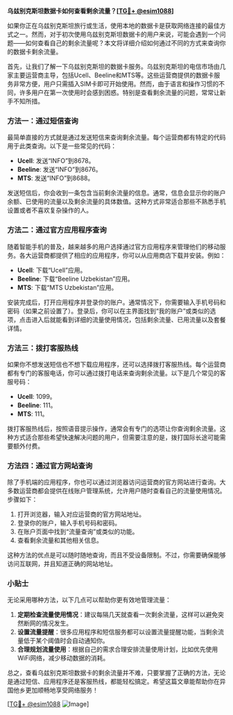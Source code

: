 **乌兹别克斯坦数据卡如何查看剩余流量？[[TG💪+ @esim1088](https://t.me/s/esim1088)]**

如果你正在乌兹别克斯坦旅行或生活，使用本地的数据卡是获取网络连接的最佳方式之一。然而，对于初次使用乌兹别克斯坦数据卡的用户来说，可能会遇到一个问题——如何查看自己的剩余流量呢？本文将详细介绍如何通过不同的方式来查询你的数据卡剩余流量。

首先，让我们了解一下乌兹别克斯坦的数据卡服务。乌兹别克斯坦的电信市场由几家主要运营商主导，包括Ucell、Beeline和MTS等。这些运营商提供的数据卡服务非常方便，用户只需插入SIM卡即可开始使用。然而，由于语言和操作习惯的不同，许多用户在第一次使用时会感到困惑。特别是查看剩余流量的问题，常常让新手不知所措。

### 方法一：通过短信查询

最简单直接的方式就是通过发送短信来查询剩余流量。每个运营商都有特定的代码用于此类查询。以下是一些常见的代码：

- **Ucell**: 发送“INFO”到8678。
- **Beeline**: 发送“INFO”到8676。
- **MTS**: 发送“INFO”到8688。

发送短信后，你会收到一条包含当前剩余流量的信息。通常，信息会显示你的账户余额、已使用的流量以及剩余流量的具体数值。这种方式非常适合那些不熟悉手机设置或者不喜欢复杂操作的人。

### 方法二：通过官方应用程序查询

随着智能手机的普及，越来越多的用户选择通过官方应用程序来管理他们的移动服务。各大运营商都提供了相应的应用程序，你可以从应用商店下载并安装。例如：

- **Ucell**: 下载“Ucell”应用。
- **Beeline**: 下载“Beeline Uzbekistan”应用。
- **MTS**: 下载“MTS Uzbekistan”应用。

安装完成后，打开应用程序并登录你的账户。通常情况下，你需要输入手机号码和密码（如果之前设置了）。登录后，你可以在主界面找到“我的账户”或类似的选项，点击进入后就能看到详细的流量使用情况，包括剩余流量、已用流量以及套餐详情。

### 方法三：拨打客服热线

如果你不想发送短信也不想下载应用程序，还可以选择拨打客服热线。每个运营商都有专门的客服电话，你可以通过拨打电话来查询剩余流量。以下是几个常见的客服号码：

- **Ucell**: 1099。
- **Beeline**: 111。
- **MTS**: 111。

拨打客服热线后，按照语音提示操作，通常会有专门的选项让你查询剩余流量。这种方式适合那些希望快速解决问题的用户，但需要注意的是，拨打国际长途可能需要额外付费。

### 方法四：通过官方网站查询

除了手机端的应用程序，你也可以通过浏览器访问运营商的官方网站进行查询。大多数运营商都会提供在线账户管理系统，允许用户随时查看自己的流量使用情况。步骤如下：

1. 打开浏览器，输入对应运营商的官方网站地址。
2. 登录你的账户，输入手机号码和密码。
3. 在账户页面中找到“流量查询”或类似的功能。
4. 查看剩余流量和其他相关信息。

这种方法的优点是可以随时随地查询，而且不受设备限制。不过，你需要确保能够访问互联网，并且知道正确的网站地址。

### 小贴士

无论采用哪种方法，以下几点可以帮助你更有效地管理流量：

1. **定期检查流量使用情况**：建议每隔几天就查看一次剩余流量，这样可以避免突然断网的情况发生。
2. **设置流量提醒**：很多应用程序和短信服务都可以设置流量提醒功能，当剩余流量低于某个阈值时会自动通知你。
3. **合理规划流量使用**：根据自己的需求合理安排流量使用计划，比如优先使用WiFi网络，减少移动数据的消耗。

总之，查看乌兹别克斯坦数据卡的剩余流量并不难，只要掌握了正确的方法，无论是通过短信、应用程序还是客服热线，都能轻松搞定。希望这篇文章能帮助你在异国他乡更加顺畅地享受网络服务！

[[TG💪+ @esim1088](https://t.me/s/esim1088) ![Image](https://i.postimg.cc/4NQfJmqS/Snipaste-2025-05-13-00-14-12.png)]